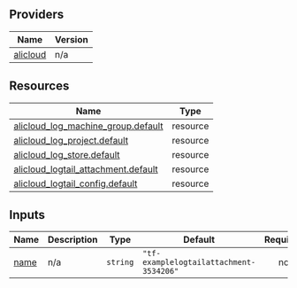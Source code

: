 <!-- BEGIN_TF_DOCS -->
## Providers

| Name | Version |
|------|---------|
| <a name="provider_alicloud"></a> [alicloud](#provider\_alicloud) | n/a |

## Resources

| Name | Type |
|------|------|
| [alicloud_log_machine_group.default](https://registry.terraform.io/providers/hashicorp/alicloud/latest/docs/resources/log_machine_group) | resource |
| [alicloud_log_project.default](https://registry.terraform.io/providers/hashicorp/alicloud/latest/docs/resources/log_project) | resource |
| [alicloud_log_store.default](https://registry.terraform.io/providers/hashicorp/alicloud/latest/docs/resources/log_store) | resource |
| [alicloud_logtail_attachment.default](https://registry.terraform.io/providers/hashicorp/alicloud/latest/docs/resources/logtail_attachment) | resource |
| [alicloud_logtail_config.default](https://registry.terraform.io/providers/hashicorp/alicloud/latest/docs/resources/logtail_config) | resource |

## Inputs

| Name | Description | Type | Default | Required |
|------|-------------|------|---------|:--------:|
| <a name="input_name"></a> [name](#input\_name) | n/a | `string` | `"tf-examplelogtailattachment-3534206"` | no |
<!-- END_TF_DOCS -->    